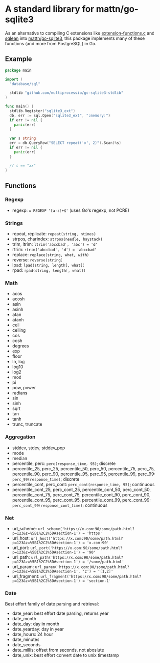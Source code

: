# A standard library for mattn/go-sqlite3

As an alternative to compiling C extensions like
[extension-functions.c](https://www.sqlite.org/contrib) and
[sqlean](https://github.com/nalgeon/sqlean) into
[mattn/go-sqlite3](https://github.com/mattn/go-sqlite3), this package
implements many of these functions (and more from PostgreSQL) in Go.

## Example

```go
package main

import (
  "database/sql"
  
  stdlib "github.com/multiprocessio/go-sqlite3-stdlib"
)

func main() {
  stdlib.Register("sqlite3_ext")
  db, err := sql.Open("sqlite3_ext", ":memory:")
  if err != nil {
    panic(err)
  }
  
  var s string
  err = db.QueryRow("SELECT repeat('x', 2)").Scan(%s)
  if err != nil {
    panic(err)
  }
  
  // s == "xx"
}
```

## Functions

### Regexp

* regexp: `x REGEXP '[a-z]+$'` (uses Go's regexp, not PCRE)

### Strings

* repeat, replicate: `repeat(string, ntimes)`
* strpos, charindex: `strpos(needle, haystack)`
* trim, ltrim: `ltrim('abccbad', 'abc') = 'd'`
* rtrim: `rtrim('abccbad', 'd') = 'abccbad'`
* replace: `replace(string, what, with)`
* reverse: `reverse(string)`
* lpad: `lpad(string, length[, what])`
* rpad: `rpad(string, length[, what])`

### Math

* acos
* acosh 
* asin
* asinh 
* atan
* atanh
* ceil
* ceiling
* cos
* cosh
* degrees
* exp
* floor
* ln, log
* log10
* log2
* mod
* pi
* pow, power
* radians
* sin
* sinh
* sqrt
* tan
* tanh
* trunc, truncate

### Aggregation

* stddev, stdev, stddev_pop
* mode
* median
* percentile, perc: `perc(response_time, 95)`; discrete
* percentile_25, perc_25, percentile_50, perc_50, percentile_75, perc_75, percentile_90, perc_90, percentile_95, perc_95, percentile_99, perc_99: `perc_99(response_time)`; discrete
* percentile_cont, perc_cont: `perc_cont(response_time, 95)`; continuous
* percentile_cont_25, perc_cont_25, percentile_cont_50, perc_cont_50, percentile_cont_75, perc_cont_75, percentile_cont_90, perc_cont_90, percentile_cont_95, perc_cont_95, percentile_cont_99, perc_cont_99: `perc_cont_99(response_cont_time)`; continuous

### Net

* url_scheme: `url_scheme('https://x.com:90/some/path.html?p=123&z=%5B1%2C2%5D#section-1') = 'https'`
* url_host: `url_host('https://x.com:90/some/path.html?p=123&z=%5B1%2C2%5D#section-1') = 'x.com:90'`
* url_port: `url_port('https://x.com:90/some/path.html?p=123&z=%5B1%2C2%5D#section-1') = '90'`
* url_path: `url_path('https://x.com:90/some/path.html?p=123&z=%5B1%2C2%5D#section-1') = '/some/path.html'`
* url_param: `url_param('https://x.com:90/some/path.html?p=123&z=%5B1%2C2%5D#section-1', 'z') = '[1,2]'`
* url_fragment: `url_fragment('https://x.com:90/some/path.html?p=123&z=%5B1%2C2%5D#section-1') = 'section-1'`

### Date

Best effort family of date parsing and retrieval:

* date_year: best effort date parsing, returns year
* date_month
* date_day: day in month
* date_yearday: day in year
* date_hours: 24 hour
* date_minutes
* date_seconds
* date_millis: offset from seconds, not aboslute
* date_unix: best effort convert date to unix timestamp
